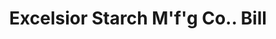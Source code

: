 ---
doi: 10.7916/D8766S93
date_other: '1880'
date_other_textual: 1880-1889
form: printed ephemera
genre:
- Invoices
name:
- Excelsior Starch M'f'g Co.
object_in_context_url: https://biggert.cul.columbia.edu/items/view/ave_biggert_00282
subject_hierarchical_geographic:
- Elkhart, Indiana, United States
subject_name:
- Excelsior Starch M'f'g Co.
title: Excelsior Starch M'f'g Co.. Bill
sort_title: Excelsior Starch M'f'g Co.. Bill
call_number: ave_biggert_00282
coordinates:
- 41.683055555555555,-85.96888888888888
pid: ave_biggert_00282
identifiers: ave_biggert_00282
thumbnail: https://derivativo-2.library.columbia.edu/iiif/2/ldpd:344208/full/!256,256/0/native.jpg
permalink: "/biggert/ave_biggert_00282/"
layout: iiif-image-page
---